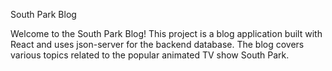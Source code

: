 South Park Blog

Welcome to the South Park Blog! This project is a blog application built with React and uses json-server for the backend database. The blog covers various topics related to the popular animated TV show South Park.